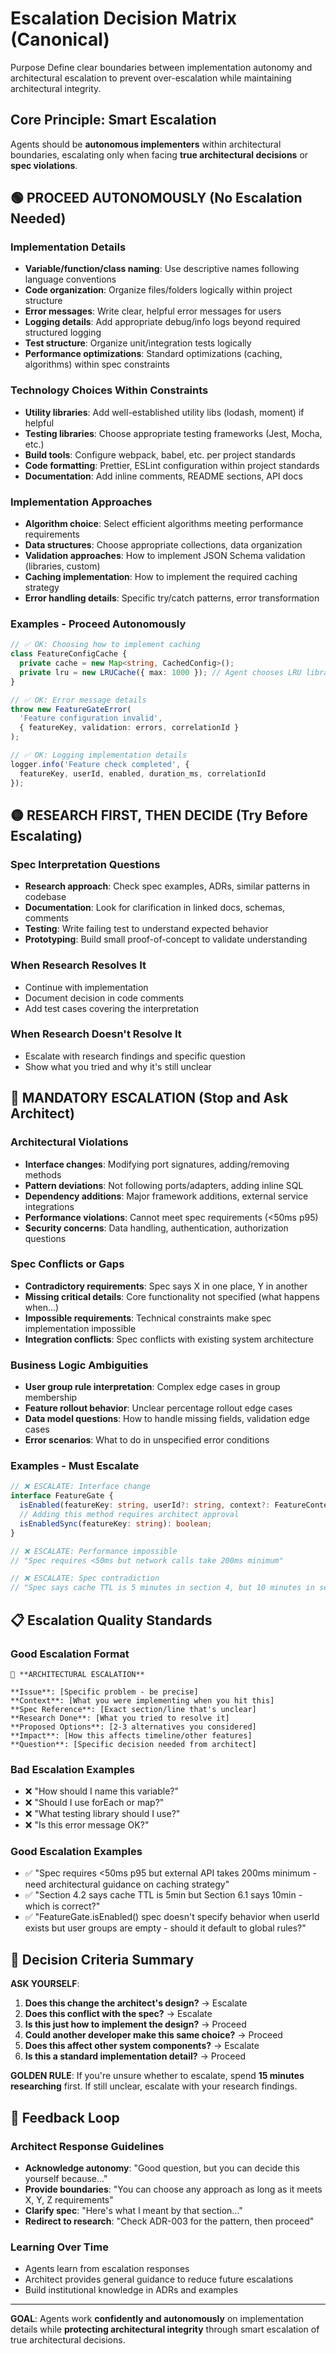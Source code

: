 # Escalation Decision Matrix (Canonical)

Purpose
Define clear boundaries between implementation autonomy and architectural escalation to prevent over-escalation while maintaining architectural integrity.

## Core Principle: **Smart Escalation**
Agents should be **autonomous implementers** within architectural boundaries, escalating only when facing **true architectural decisions** or **spec violations**.

## 🟢 **PROCEED AUTONOMOUSLY** (No Escalation Needed)

### Implementation Details
- **Variable/function/class naming**: Use descriptive names following language conventions
- **Code organization**: Organize files/folders logically within project structure  
- **Error messages**: Write clear, helpful error messages for users
- **Logging details**: Add appropriate debug/info logs beyond required structured logging
- **Test structure**: Organize unit/integration tests logically
- **Performance optimizations**: Standard optimizations (caching, algorithms) within spec constraints

### Technology Choices Within Constraints
- **Utility libraries**: Add well-established utility libs (lodash, moment) if helpful
- **Testing libraries**: Choose appropriate testing frameworks (Jest, Mocha, etc.)
- **Build tools**: Configure webpack, babel, etc. per project standards
- **Code formatting**: Prettier, ESLint configuration within project standards
- **Documentation**: Add inline comments, README sections, API docs

### Implementation Approaches
- **Algorithm choice**: Select efficient algorithms meeting performance requirements
- **Data structures**: Choose appropriate collections, data organization
- **Validation approaches**: How to implement JSON Schema validation (libraries, custom)
- **Caching implementation**: How to implement the required caching strategy
- **Error handling details**: Specific try/catch patterns, error transformation

### Examples - Proceed Autonomously
```typescript
// ✅ OK: Choosing how to implement caching
class FeatureConfigCache {
  private cache = new Map<string, CachedConfig>();
  private lru = new LRUCache({ max: 1000 }); // Agent chooses LRU library
}

// ✅ OK: Error message details
throw new FeatureGateError(
  'Feature configuration invalid', 
  { featureKey, validation: errors, correlationId }
);

// ✅ OK: Logging implementation details  
logger.info('Feature check completed', {
  featureKey, userId, enabled, duration_ms, correlationId
});
```

## 🟡 **RESEARCH FIRST, THEN DECIDE** (Try Before Escalating)

### Spec Interpretation Questions
- **Research approach**: Check spec examples, ADRs, similar patterns in codebase
- **Documentation**: Look for clarification in linked docs, schemas, comments
- **Testing**: Write failing test to understand expected behavior
- **Prototyping**: Build small proof-of-concept to validate understanding

### When Research Resolves It
- Continue with implementation
- Document decision in code comments
- Add test cases covering the interpretation

### When Research Doesn't Resolve It
- Escalate with research findings and specific question
- Show what you tried and why it's still unclear

## 🔴 **MANDATORY ESCALATION** (Stop and Ask Architect)

### Architectural Violations
- **Interface changes**: Modifying port signatures, adding/removing methods
- **Pattern deviations**: Not following ports/adapters, adding inline SQL
- **Dependency additions**: Major framework additions, external service integrations
- **Performance violations**: Cannot meet spec requirements (<50ms p95)
- **Security concerns**: Data handling, authentication, authorization questions

### Spec Conflicts or Gaps
- **Contradictory requirements**: Spec says X in one place, Y in another
- **Missing critical details**: Core functionality not specified (what happens when...)
- **Impossible requirements**: Technical constraints make spec implementation impossible
- **Integration conflicts**: Spec conflicts with existing system architecture

### Business Logic Ambiguities
- **User group rule interpretation**: Complex edge cases in group membership
- **Feature rollout behavior**: Unclear percentage rollout edge cases  
- **Data model questions**: How to handle missing fields, validation edge cases
- **Error scenarios**: What to do in unspecified error conditions

### Examples - Must Escalate
```typescript
// ❌ ESCALATE: Interface change
interface FeatureGate {
  isEnabled(featureKey: string, userId?: string, context?: FeatureContext): Promise<boolean>;
  // Adding this method requires architect approval
  isEnabledSync(featureKey: string): boolean; 
}

// ❌ ESCALATE: Performance impossible
// "Spec requires <50ms but network calls take 200ms minimum"

// ❌ ESCALATE: Spec contradiction  
// "Spec says cache TTL is 5 minutes in section 4, but 10 minutes in section 6"
```

## 📋 **Escalation Quality Standards**

### Good Escalation Format
```
🚨 **ARCHITECTURAL ESCALATION**

**Issue**: [Specific problem - be precise]
**Context**: [What you were implementing when you hit this]
**Spec Reference**: [Exact section/line that's unclear]
**Research Done**: [What you tried to resolve it]
**Proposed Options**: [2-3 alternatives you considered]
**Impact**: [How this affects timeline/other features]
**Question**: [Specific decision needed from architect]
```

### Bad Escalation Examples
- ❌ "How should I name this variable?"
- ❌ "Should I use forEach or map?"  
- ❌ "What testing library should I use?"
- ❌ "Is this error message OK?"

### Good Escalation Examples
- ✅ "Spec requires <50ms p95 but external API takes 200ms minimum - need architectural guidance on caching strategy"
- ✅ "Section 4.2 says cache TTL is 5min but Section 6.1 says 10min - which is correct?"
- ✅ "FeatureGate.isEnabled() spec doesn't specify behavior when userId exists but user groups are empty - should it default to global rules?"

## 🎯 **Decision Criteria Summary**

**ASK YOURSELF**:
1. **Does this change the architect's design?** → Escalate
2. **Does this conflict with the spec?** → Escalate  
3. **Is this just how to implement the design?** → Proceed
4. **Could another developer make this same choice?** → Proceed
5. **Does this affect other system components?** → Escalate
6. **Is this a standard implementation detail?** → Proceed

**GOLDEN RULE**: 
If you're unsure whether to escalate, spend **15 minutes researching** first. If still unclear, escalate with your research findings.

## 🔄 **Feedback Loop**

### Architect Response Guidelines
- **Acknowledge autonomy**: "Good question, but you can decide this yourself because..."
- **Provide boundaries**: "You can choose any approach as long as it meets X, Y, Z requirements"
- **Clarify spec**: "Here's what I meant by that section..."
- **Redirect to research**: "Check ADR-003 for the pattern, then proceed"

### Learning Over Time
- Agents learn from escalation responses
- Architect provides general guidance to reduce future escalations
- Build institutional knowledge in ADRs and examples

---

**GOAL**: Agents work **confidently and autonomously** on implementation details while **protecting architectural integrity** through smart escalation of true architectural decisions.